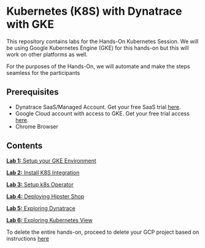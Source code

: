 # Kubernetes (K8S) with Dynatrace with GKE

This repository contains labs for the Hands-On Kubernetes Session. We will be using Google Kubernetes Engine (GKE) for this hands-on but this will work on other platforms as well. 

For the purposes of the Hands-On, we will automate and make the steps seamless for the participants

## Prerequisites

* Dynatrace SaaS/Managed Account. Get your free SaaS trial [here](https://www.dynatrace.com/trial/).
* Google Cloud account with access to GKE. Get your free trial access [here](https://cloud.google.com/free/).
* Chrome Browser

## Contents

[**Lab 1:** Setup your GKE Environment](/labs/lab1)

[**Lab 2:** Install K8S Integration](/labs/lab2)

[**Lab 3:** Setup k8s Operator](/labs/lab3)

[**Lab 4:** Deploying Hipster Shop](/labs/lab4)

[**Lab 5:** Exploring Dynatrace](/labs/lab5)  

[**Lab 6:** Exploring Kubernetes View](/labs/lab6)

To delete the entire hands-on, proceed to delete your GCP project based on instructions [here](https://cloud.google.com/go/getting-started/delete-tutorial-resources)
